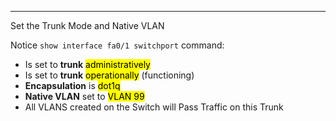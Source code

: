 
---
Set the Trunk Mode and Native VLAN

Notice `show interface fa0/1 switchport` command:
- Is set to **trunk** <mark class="hltr-pink">administratively</mark>
- Is set to **trunk** <mark class="hltr-pink">operationally</mark> (functioning)
- **Encapsulation** is <mark class="hltr-pink">dot1q</mark> 
- **Native VLAN** set to <mark class="hltr-pink">VLAN 99</mark>
- All VLANS created on the Switch will Pass Traffic on this Trunk